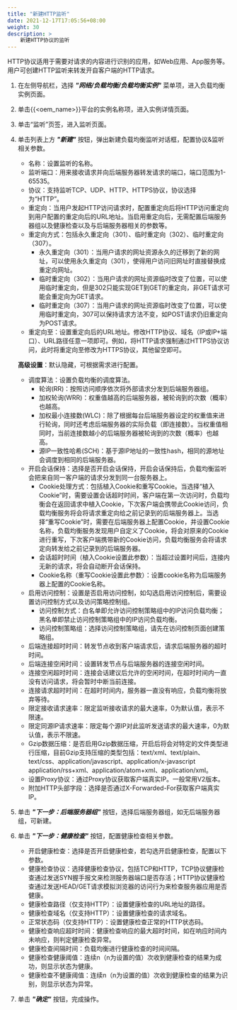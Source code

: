 ```yaml
---
title: "新建HTTP监听"
date: 2021-12-17T17:05:56+08:00
weight: 30
description: >
    新建HTTP协议的监听
---
```


HTTP协议适用于需要对请求的内容进行识别的应用，如Web应用、App服务等。用户可创建HTTP监听来转发开自客户端的HTTP请求。

1. 在左侧导航栏，选择 **_"网络/负载均衡/负载均衡实例"_** 菜单项，进入负载均衡实例页面。
2. 单击{{<oem_name>}}平台的实例名称项，进入实例详情页面。
2. 单击“监听”页签，进入监听页面。
3. 单击列表上方 **_"新建"_** 按钮，弹出新建负载均衡监听对话框，配置协议&监听相关参数。 
    - 名称：设置监听的名称。
    - 监听端口：用来接收请求并向后端服务器转发请求的端口，端口范围为1-65535。
    - 协议：支持监听TCP、UDP、HTTP、HTTPS协议，协议选择为“HTTP”。
    - 重定向：当用户发起HTTP访问请求时，配置重定向后将HTTP访问重定向到用户配置的重定向后的URL地址。当启用重定向后，无需配置后端服务器组以及健康检查以及与后端服务器相关的参数等。
    - 重定向方式：包括永久重定向（301）、临时重定向（302）、临时重定向（307）。
        - 永久重定向（301）：当用户请求的网址资源永久的迁移到了新的网址，可以使用永久重定向（301），使得用户访问旧网址时直接替换成重定向网址。
        - 临时重定向（302）：当用户请求的网址资源临时改变了位置，可以使用临时重定向，但是302只能实现GET到GET的重定向，非GET请求可能会重定向为GET请求。
        - 临时重定向（307）：当用户请求的网址资源临时改变了位置，可以使用临时重定向，307可以保持请求方法不变，如POST请求仍旧重定向为POST请求。
    - 重定向至：设置重定向后的URL地址。修改HTTP协议、域名（IP或IP+端口）、URL路径任意一项即可。例如，将HTTP请求强制通过HTTPS协议访问，此时将重定向至修改为HTTPS协议，其他留空即可。

    **高级设置**：默认隐藏，可根据需求进行配置。

    - 调度算法：设置负载均衡的调度算法。
        - 轮询(RR)：按照访问顺序依次将外部请求分发到后端服务器组。
        - 加权轮询(WRR)：权重值越高的后端服务器，被轮询到的次数（概率）也越高。
        - 加权最小连接数(WLC)：除了根据每台后端服务器设定的权重值来进行轮询，同时还考虑后端服务器的实际负载（即连接数）。当权重值相同时，当前连接数越小的后端服务器被轮询到的次数（概率）也越高。
        - 源IP一致性哈希(SCH)：基于源IP地址的一致性hash，相同的源地址会调度到相同的后端服务器。
    - 开启会话保持：选择是否开启会话保持，开启会话保持后，负载均衡监听会把来自同一客户端的请求分发到同一台服务器上。
        - Cookie处理方式：包括植入Cookie和重写Cookie。当选择“植入Cookie”时，需要设置会话超时时间，客户端在第一次访问时，负载均衡会在返回请求中植入Cookie，下次客户端会携带此Cookie访问，负载均衡服务将会将请求重定向给之前记录到的后端服务器上。当选择“重写Cookie”时，需要在后端服务器上配置Cookie，并设置Cookie名称，负载均衡服务发现用户自定义了Cookie，将会对原来的Cookie进行重写，下次客户端携带新的Cookie访问，负载均衡服务会将请求定向转发给之前记录到的后端服务器。
        - 会话超时时间（植入Cookie设置此参数）：当超过设置时间后，连接内无新的请求，将会自动断开会话保持。
        - Cookie名称（重写Cookie设置此参数）：设置cookie名称为后端服务器上配置的Cookie名称。
    - 启用访问控制：设置是否启用访问控制，如勾选启用访问控制后，需要设置访问控制方式以及访问策略控制组。
        - 访问控制方式：白名单即允许访问控制策略组中的IP访问负载均衡；黑名单即禁止访问控制策略组中的IP访问负载均衡。
        - 访问控制策略组：选择访问控制策略组，请先在访问控制页面创建策略组。
    - 后端连接超时时间：转发节点收到客户端请求后，请求后端服务器的超时时间。
    - 后端连接空闲时间：设置转发节点与后端服务器的连接空闲时间。
    - 连接空闲超时时间：连接会话建议后允许的空闲时间，在超时时间内一直没有访问请求，将会暂时中断当前连接。
    - 连接请求超时时间：在超时时间内，服务器一直没有响应，负载均衡将放弃等待。
    - 限定接收请求速率：限定监听接收请求的最大速率，0为默认值，表示不限速。
    - 限定同源IP请求速率：限定每个源IP对此监听发送请求的最大速率，0为默认值，表示不限速。
    - Gzip数据压缩：是否启用Gzip数据压缩，开启后将会对特定的文件类型进行压缩，目前Gzip支持压缩的类型包括：text/xml、text/plain、text/css、application/javascript、application/x-javascript application/rss+xml、application/atom+xml、application/xml。
    - 设置Proxy协议：通过Proxy协议获取客户端真实IP。一般常用V2版本。       
    - 附加HTTP头部字段：选择是否通过X-Forwarded-For获取客户端真实IP。
4. 单击 **_"下一步：后端服务器组"_** 按钮，选择后端服务器组，如无后端服务器组，可新建。   
5. 单击 **_"下一步：健康检查"_** 按钮，配置健康检查相关参数。
    - 开启健康检查：选择是否开启健康检查，若勾选开启健康检查，配置以下参数。
    - 健康检查协议：选择健康检查协议，包括TCP和HTTP，TCP协议健康检查通过发送SYN握手报文来检测服务器端口是否存活；HTTP协议健康检查通过发送HEAD/GET请求模拟浏览器的访问行为来检查服务器应用是否健康。
    - 健康检查路径（仅支持HTTP）：设置健康检查的URL地址的路径。
    - 健康检查域名（仅支持HTTP）：设置健康检查的请求域名。
    - 正常状态码（仅支持HTTP）：设置健康检查正常的HTTP状态码。
    - 健康检查响应超时时间：健康检查响应的最大超时时间，如在响应时间内未响应，则判定健康检查异常。
    - 健康检查间隔时间：负载均衡进行健康检查的时间间隔。
    - 健康检查健康阈值：连续n（n为设置的值）次收到健康检查的结果为成功，则显示状态为健康。
    - 健康检查不健康阈值：连续n（n为设置的值）次收到健康检查的结果为识别，则显示状态为异常。
6. 单击 **_"确定"_** 按钮，完成操作。
